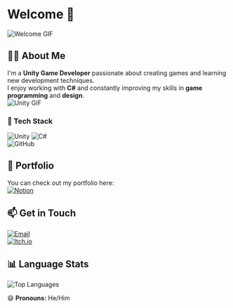 # Welcome 👋 
![Welcome GIF](https://media.giphy.com/media/v1.Y2lkPTc5MGI3NjExanI4Ync0NnZxZ2R1cnQ2bTljbjN5MDZweXRxdHk3enY1bjA1NTg4eCZlcD12MV9naWZzX3NlYXJjaCZjdD1n/xUPGGDNsLvqsBOhuU0/giphy.gif)


## 👨‍💻 About Me  
I'm a **Unity Game Developer** passionate about creating games and learning new development techniques.  
I enjoy working with **C#** and constantly improving my skills in **game programming** and **design**.  
        ![Unity GIF](https://media3.giphy.com/media/v1.Y2lkPTc5MGI3NjExN2d4ODJkc2NxcXI0djl1ZTdnbzd0dW5uM3hldW92OG5yY2o4cmptaiZlcD12MV9pbnRlcm5hbF9naWZfYnlfaWQmY3Q9Zw/Xc3R3j4KFMvH01ZWaJ/giphy.gif)
### 🚀 Tech Stack  
![Unity](https://img.shields.io/badge/Engine-Unity-000000?style=for-the-badge&logo=unity&logoColor=white) 
![C#](https://img.shields.io/badge/Language-C%23-239120?style=for-the-badge&logo=csharp&logoColor=white)  
![GitHub](https://img.shields.io/badge/Platform-GitHub-181717?style=for-the-badge&logo=github&logoColor=white)  

## 📂 Portfolio  
You can check out my portfolio here:  
[![Notion](https://img.shields.io/badge/Notion-000000?style=for-the-badge&logo=notion&logoColor=white)](https://empty-foe-efd.notion.site/Arthur-s-Portfolio-18227a83cfa38053b172faff3c723906)  

## 📫 Get in Touch  
[![Email](https://img.shields.io/badge/Email-D14836?style=for-the-badge&logo=gmail&logoColor=white)](mailto:kenzygamedev@gmail.com)  
[![Itch.io](https://img.shields.io/badge/Itch.io-FA5C5C?style=for-the-badge&logo=itch.io&logoColor=white)](https://kenzyps.itch.io)  

## 📊 Language Stats
![Top Languages](https://github-readme-stats.vercel.app/api/top-langs/?username=kenzyps&layout=compact&theme=tokyonight)  

😄 **Pronouns:** He/Him  
